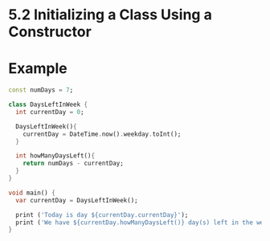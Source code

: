 # 5.2 Initializing a Class Using a Constructor


# Example

```dart
const numDays = 7;

class DaysLeftInWeek {
  int currentDay = 0;

  DaysLeftInWeek(){
    currentDay = DateTime.now().weekday.toInt();
  }

  int howManyDaysLeft(){
    return numDays - currentDay;
  }
}

void main() {
  var currentDay = DaysLeftInWeek();

  print ('Today is day ${currentDay.currentDay}');
  print ('We have ${currentDay.howManyDaysLeft()} day(s) left in the week');
}

```

